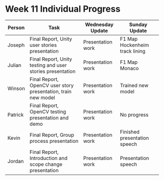 # Week 11 Individual Progress
| Person | Task | Wednesday Update | Sunday Update |
| -- | -- | -- | -- |
|Joseph| Final Report, Unity user stories presentation|Presentation work|F1 Map Hockenheim track lining|
|Julian| Final Report, Unity testing and user stories presentation |Presentation work|F1 Map Monaco|
|Winson| Final Report, OpenCV user story presentation, train new model|Presentation work |Trained new model|
|Patrick| Final Report, OpenCV testing presentation and demo|Presentation work|No progress|
|Kevin| Final Report, Group process presentation|Presentation work|Finished presentation speech|
|Jordan|Final Report, Introduction and scope change presentation|Presentation work|Presentation speech|